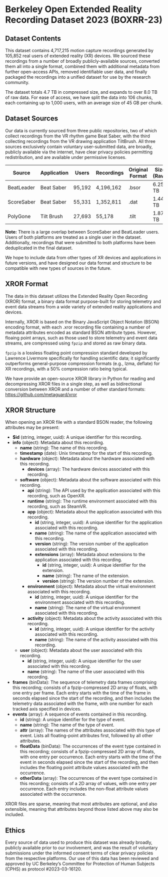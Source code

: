 # Berkeley Open Extended Reality Recording Dataset 2023 (BOXRR-23)

## Dataset Contents

This dataset contains 4,717,215 motion capture recordings generated by 105,852 real users of extended reality (XR) devices. We sourced these recordings from a number of broadly publicly-available sources, converted them all into a single format, combined them with additional metadata from further open-access APIs, removed identifiable user data, and finally packaged the recordings into a unified dataset for use by the research community.

The dataset totals 4.7 TB in compressed size, and expands to over 8.0 TB of raw data. For ease of access, we have split the data into 106 chunks, each containing up to 1,000 users, with an average size of 45 GB per chunk.

## Dataset Sources

Our data is currently sourced from three public repositories, two of which collect recordings from the VR rhythm game Beat Saber, with the third collecting recordings from the VR drawing application TiltBrush. All three sources exclusively contain voluntary user-submitted data, are broadly, publicly available via the internet, have clear privacy policies permitting redistribution, and are available under permissive licenses.

| Source     | Application | Users      | Recordings | Original Format | Size (Raw) |
| ---------- | ----------- | ---------- | ---------- | --------------- | ---------- |
| BeatLeader | Beat Saber  | 95,192     | 4,196,162  | .bsor           | 6.25 TB    |
| ScoreSaber | Beat Saber  | 55,331     | 1,352,811  | .dat            | 1.44 TB    |
| PolyGone   | Tilt Brush  | 27,693     | 55,178     | .tilt           | 1.87 TB    |

**Note:** There is a large overlap between ScoreSaber and BeatLeader users. Users of both platforms are treated as a single user in the dataset. Additionally, recordings that were submitted to both platforms have been deduplicated in the final dataset.

We hope to include data from other types of XR devices and applications in future versions, and have designed our data format and structure to be compatible with new types of sources in the future.

## XROR Format

The data in this dataset utilizes the Extended Reality Open Recording (XROR) format, a binary data format purpose-built for storing telemetry and event data streams from a wide variety of extended reality applications and devices.

Internally, XROR is based on the Binary JavaScript Object Notation (BSON) encoding format, with each .xror recording file containing a number of metadata attributes encoded as standard BSON attribute types. However, floaing point arrays, such as those used to store telemetry and event data streams, are compressed using `fpzip` and stored as raw binary data.

`fpzip` is a lossless floating point compression standard developed by Lawrence Livermore specifically for handling scientific data; it significantly outperforms general-purpose compression formats (e.g., lzma, deflate) for XR recordings, with a 50% compression ratio being typical.

We have provide an open-source XROR library in Python for reading and decompressing XROR files in a single step, as well as bidirectional conversion between XROR and a number of other standard formats: https://github.com/metaguard/xror

## XROR Structure

When opening an XROR file with a standard BSON reader, the following attributes may be present:

- **$id** (string, integer, uuid): A unique identifier for this recording.
- **info** (object): Metadata about this recording.
	- **name** (string): The name of this recording.
	- **timestamp** (date): Unix timestamp for the start of this recording.
	- **hardware** (object): Metadata about the hardware associated with this recording.
		- **devices** (array): The hardware devices associated with this recording.
	- **software** (object): Metadata about the software associated with this recording.
		- **api** (string): The API used by the application associated with this recording, such as OpenXR.
		- **runtime** (string): The runtime environment associated with this recording, such as SteamVR.
		- **app** (object): Metadata about the application associated with this recording.
			- **id** (string, integer, uuid): A unique identifier for the application associated with this recording.
			- **name** (string): The name of the application associated with this recording.
			- **version** (string): The version number of the application associated with this recording.
			- **extensions** (array): Metadata about extensions to the application associated with this recording.
				- **id** (string, integer, uuid): A unique identifier for the extension.
				- **name** (string): The name of the extension.
				- **version** (string): The version number of the extension.
		- **environment** (object): Metadata about the virtual environment associated with this recording.
			- **id** (string, integer, uuid): A unique identifier for the environment associated with this recording.
			- **name** (string): The name of the virtual environment associated with this recording.
		- **activity** (object): Metadata about the activity associated with this recording.
			- **id** (string, integer, uuid): A unique identifier for the activity associated with this recording.
			- **name** (string): The name of the activity associated with this recording.
	- **user** (object): Metadata about the user associated with this recording.
		- **id** (string, integer, uuid): A unique identifier for the user associated with this recording.
		- **name** (string): The name of the user associated with this recording.
- **frames** (binData): The sequence of telemetry data frames comprising this recording; consists of a fpzip-compressed 2D array of floats, with one entry per frame. Each entry starts with the time of the frame in seconds elapsed since the start of the recording, and then includes the telemetry data associated with the frame, with one number for each tracked axis specified in devices.
- **events** (array): A sequence of events contained in this recording.
	- **id** (string): A unique identifier for the type of event.
	- **name** (string): The name of the type of event.
	- **attr** (array): The names of the attributes associated with this type of event. Lists all floating-point attributes first, followed by all other attributes.
	- **floatData** (binData): The occurrences of the event type contained in this recording; consists of a fpzip-compressed 2D array of floats, with one entry per occurrence. Each entry starts with the time of the event in seconds elapsed since the start of the recording, and then includes the floating point attribute values associated with the occurrence.
	- **otherData** (array): The occurrences of the event type contained in this recording; consists of a 2D array of values, with one entry per occurrence. Each entry includes the non-float attribute values associated with the occurrence.

XROR files are sparse, meaning that most attributes are optional, and also extensible, meaning that attributes beyond those listed above may also be included.

## Ethics
Every source of data used to produce this dataset was already broadly, publicly available prior to our involvement, and was the result of voluntary submissions under the informed consent terms of clear privacy policies from the respective platforms. Our use of this data has been reviewed and approved by UC Berkeley’s Committee for Protection of Human Subjects (CPHS) as protocol #2023-03-16120.
